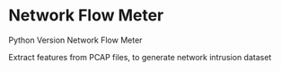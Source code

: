 # Network Flow Meter

Python Version Network Flow Meter

Extract features from PCAP files, to generate network intrusion dataset
